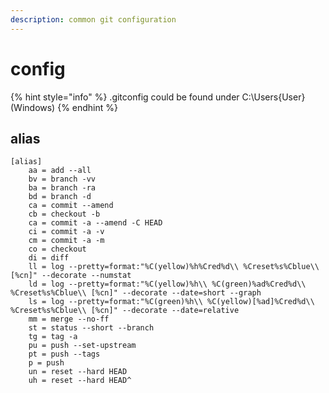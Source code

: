 ```yaml
---
description: common git configuration
---
```


# config

{% hint style="info" %}
 .gitconfig could be found under C:\Users\{User} \(Windows\)
{% endhint %}

## alias

```text
[alias]
    aa = add --all
    bv = branch -vv
    ba = branch -ra
    bd = branch -d
    ca = commit --amend
    cb = checkout -b
    ca = commit -a --amend -C HEAD
    ci = commit -a -v
	cm = commit -a -m
    co = checkout
    di = diff
    ll = log --pretty=format:"%C(yellow)%h%Cred%d\\ %Creset%s%Cblue\\ [%cn]" --decorate --numstat
    ld = log --pretty=format:"%C(yellow)%h\\ %C(green)%ad%Cred%d\\ %Creset%s%Cblue\\ [%cn]" --decorate --date=short --graph
    ls = log --pretty=format:"%C(green)%h\\ %C(yellow)[%ad]%Cred%d\\ %Creset%s%Cblue\\ [%cn]" --decorate --date=relative
    mm = merge --no-ff
    st = status --short --branch
    tg = tag -a 
	pu = push --set-upstream
    pt = push --tags
	p = push
    un = reset --hard HEAD  
    uh = reset --hard HEAD^
```



